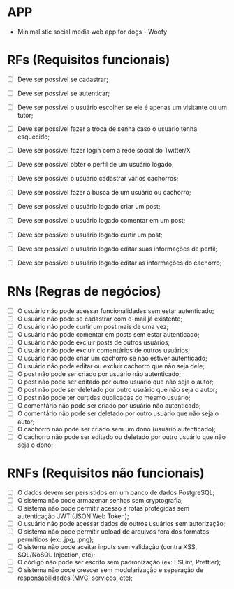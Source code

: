 # APP

  - Minimalistic social media web app for dogs - Woofy

# RFs (Requisitos funcionais)

- [ ] Deve ser possível se cadastrar;
- [ ] Deve ser possível se autenticar;
- [ ] Deve ser possível o usuário escolher se ele é apenas um visitante ou um tutor;
- [ ] Deve ser possível fazer a troca de senha caso o usuário tenha esquecido;
- [ ] Deve ser possível fazer login com a rede social do Twitter/X
- [ ] Deve ser possível obter o perfil de um usuário logado;
- [ ] Deve ser possível o usuário cadastrar vários cachorros;
- [ ] Deve ser possível fazer a busca de um usuário ou cachorro;
- [ ] Deve ser possível o usuário logado criar um post;
- [ ] Deve ser possível o usuário logado comentar em um post;
- [ ] Deve ser possível o usuário logado curtir um post;
- [ ] Deve ser possível o usuário logado editar suas informações de perfil;
- [ ] Deve ser possível o usuário logado editar as informações do cachorro;


# RNs (Regras de negócios)

- [ ] O usuário não pode acessar funcionalidades sem estar autenticado;
- [ ] O usuário não pode se cadastrar com e-mail já existente;
- [ ] O usuário não pode curtir um post mais de uma vez;
- [ ] O usuário não pode comentar em posts sem estar autenticado;
- [ ] O usuário não pode excluir posts de outros usuários;
- [ ] O usuário não pode excluir comentários de outros usuários;
- [ ] O usuário não pode criar um cachorro se não estiver autenticado;
- [ ] O usuário não pode editar ou excluir cachorro que não seja dele; 
- [ ] O post não pode ser criado por usuário não autenticado;
- [ ] O post não pode ser editado por outro usuário que não seja o autor;
- [ ] O post não pode ser deletado por outro usuário que não seja o autor;
- [ ] O post não pode ter curtidas duplicadas do mesmo usuário;
- [ ] O comentário não pode ser criado por usuário não autenticado;
- [ ] O comentário não pode ser deletado por outro usuário que não seja o autor;
- [ ] O cachorro não pode ser criado sem um dono (usuário autenticado);
- [ ] O cachorro não pode ser editado ou deletado por outro usuário que não seja o dono;

# RNFs (Requisitos não funcionais)

- [ ] O dados devem ser persistidos em um banco de dados PostgreSQL;
- [ ] O sistema não pode armazenar senhas sem cryptografia;
- [ ] O sistema não pode permitir acesso a rotas protegidas sem autenticação JWT (JSON Web Token);
- [ ] O usuário não pode acessar dados de outros usuários sem autorização;
- [ ] O sistema não pode permitir upload de arquivos fora dos formatos permitidos (ex: .jpg, .png);
- [ ] O sistema não pode aceitar inputs sem validação (contra XSS, SQL/NoSQL Injection, etc);
- [ ] O código não pode ser escrito sem padronização (ex: ESLint, Prettier);
- [ ] O sistema não pode crescer sem modularização e separação de responsabilidades (MVC, serviços, etc);
